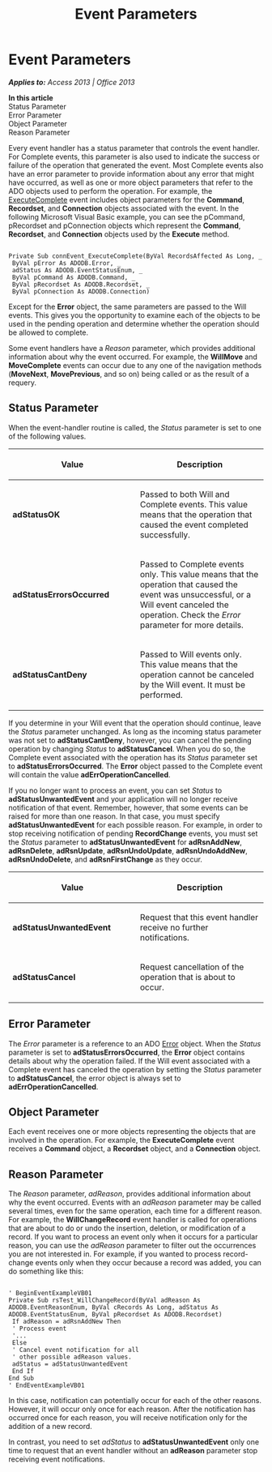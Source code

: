 ﻿---
title: Event Parameters
TOCTitle: Event Parameters
ms:assetid: 626de9b1-4d45-d77e-ccf2-23f2ea31c043
ms:mtpsurl: https://msdn.microsoft.com/en-us/library/JJ249371(v=office.15)
ms:contentKeyID: 48545239
ms.date: 09/18/2015
mtps_version: v=office.15
---

# Event Parameters


_**Applies to:** Access 2013 | Office 2013_

**In this article**  
Status Parameter  
Error Parameter  
Object Parameter  
Reason Parameter  

Every event handler has a status parameter that controls the event handler. For Complete events, this parameter is also used to indicate the success or failure of the operation that generated the event. Most Complete events also have an error parameter to provide information about any error that might have occurred, as well as one or more object parameters that refer to the ADO objects used to perform the operation. For example, the [ExecuteComplete](executecomplete-event-ado.md) event includes object parameters for the **Command**, **Recordset**, and **Connection** objects associated with the event. In the following Microsoft Visual Basic example, you can see the pCommand, pRecordset and pConnection objects which represent the **Command**, **Recordset**, and **Connection** objects used by the **Execute** method.

``` 
 
Private Sub connEvent_ExecuteComplete(ByVal RecordsAffected As Long, _ 
 ByVal pError As ADODB.Error, _ 
 adStatus As ADODB.EventStatusEnum, _ 
 ByVal pCommand As ADODB.Command, _ 
 ByVal pRecordset As ADODB.Recordset, _ 
 ByVal pConnection As ADODB.Connection) 
```

Except for the **Error** object, the same parameters are passed to the Will events. This gives you the opportunity to examine each of the objects to be used in the pending operation and determine whether the operation should be allowed to complete.

Some event handlers have a *Reason* parameter, which provides additional information about why the event occurred. For example, the **WillMove** and **MoveComplete** events can occur due to any one of the navigation methods (**MoveNext**, **MovePrevious**, and so on) being called or as the result of a requery.

## Status Parameter

When the event-handler routine is called, the *Status* parameter is set to one of the following values.

<table>
<colgroup>
<col style="width: 50%" />
<col style="width: 50%" />
</colgroup>
<thead>
<tr class="header">
<th><p>Value</p></th>
<th><p>Description</p></th>
</tr>
</thead>
<tbody>
<tr class="odd">
<td><p><strong>adStatusOK</strong></p></td>
<td><p>Passed to both Will and Complete events. This value means that the operation that caused the event completed successfully.</p></td>
</tr>
<tr class="even">
<td><p><strong>adStatusErrorsOccurred</strong></p></td>
<td><p>Passed to Complete events only. This value means that the operation that caused the event was unsuccessful, or a Will event canceled the operation. Check the <em>Error</em> parameter for more details.</p></td>
</tr>
<tr class="odd">
<td><p><strong>adStatusCantDeny</strong></p></td>
<td><p>Passed to Will events only. This value means that the operation cannot be canceled by the Will event. It must be performed.</p></td>
</tr>
</tbody>
</table>


If you determine in your Will event that the operation should continue, leave the *Status* parameter unchanged. As long as the incoming status parameter was not set to **adStatusCantDeny**, however, you can cancel the pending operation by changing *Status* to **adStatusCancel**. When you do so, the Complete event associated with the operation has its *Status* parameter set to **adStatusErrorsOccurred**. The **Error** object passed to the Complete event will contain the value **adErrOperationCancelled**.

If you no longer want to process an event, you can set *Status* to **adStatusUnwantedEvent** and your application will no longer receive notification of that event. Remember, however, that some events can be raised for more than one reason. In that case, you must specify **adStatusUnwantedEvent** for each possible reason. For example, in order to stop receiving notification of pending **RecordChange** events, you must set the *Status* parameter to **adStatusUnwantedEvent** for **adRsnAddNew**, **adRsnDelete**, **adRsnUpdate**, **adRsnUndoUpdate**, **adRsnUndoAddNew**, **adRsnUndoDelete**, and **adRsnFirstChange** as they occur.

<table>
<colgroup>
<col style="width: 50%" />
<col style="width: 50%" />
</colgroup>
<thead>
<tr class="header">
<th><p>Value</p></th>
<th><p>Description</p></th>
</tr>
</thead>
<tbody>
<tr class="odd">
<td><p><strong>adStatusUnwantedEvent</strong></p></td>
<td><p>Request that this event handler receive no further notifications.</p></td>
</tr>
<tr class="even">
<td><p><strong>adStatusCancel</strong></p></td>
<td><p>Request cancellation of the operation that is about to occur.</p></td>
</tr>
</tbody>
</table>


## Error Parameter

The *Error* parameter is a reference to an ADO [Error](error-object-ado.md) object. When the *Status* parameter is set to **adStatusErrorsOccurred**, the **Error** object contains details about why the operation failed. If the Will event associated with a Complete event has canceled the operation by setting the *Status* parameter to **adStatusCancel**, the error object is always set to **adErrOperationCancelled**.

## Object Parameter

Each event receives one or more objects representing the objects that are involved in the operation. For example, the **ExecuteComplete** event receives a **Command** object, a **Recordset** object, and a **Connection** object.

## Reason Parameter

The *Reason* parameter, *adReason*, provides additional information about why the event occurred. Events with an *adReason* parameter may be called several times, even for the same operation, each time for a different reason. For example, the **WillChangeRecord** event handler is called for operations that are about to do or undo the insertion, deletion, or modification of a record. If you want to process an event only when it occurs for a particular reason, you can use the *adReason* parameter to filter out the occurrences you are not interested in. For example, if you wanted to process record-change events only when they occur because a record was added, you can do something like this:

``` 
 
' BeginEventExampleVB01 
Private Sub rsTest_WillChangeRecord(ByVal adReason As ADODB.EventReasonEnum, ByVal cRecords As Long, adStatus As ADODB.EventStatusEnum, ByVal pRecordset As ADODB.Recordset) 
 If adReason = adRsnAddNew Then 
 ' Process event 
 '... 
 Else 
 ' Cancel event notification for all 
 ' other possible adReason values. 
 adStatus = adStatusUnwantedEvent 
 End If 
End Sub 
' EndEventExampleVB01 
```

In this case, notification can potentially occur for each of the other reasons. However, it will occur only once for each reason. After the notification has occurred once for each reason, you will receive notification only for the addition of a new record.

In contrast, you need to set *adStatus* to **adStatusUnwantedEvent** only one time to request that an event handler without an **adReason** parameter stop receiving event notifications.

